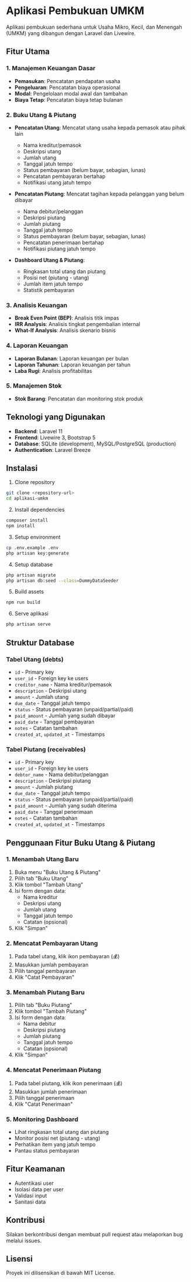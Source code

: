 # Aplikasi Pembukuan UMKM

Aplikasi pembukuan sederhana untuk Usaha Mikro, Kecil, dan Menengah (UMKM) yang dibangun dengan Laravel dan Livewire.

## Fitur Utama

### 1. Manajemen Keuangan Dasar
- **Pemasukan**: Pencatatan pendapatan usaha
- **Pengeluaran**: Pencatatan biaya operasional
- **Modal**: Pengelolaan modal awal dan tambahan
- **Biaya Tetap**: Pencatatan biaya tetap bulanan

### 2. Buku Utang & Piutang
- **Pencatatan Utang**: Mencatat utang usaha kepada pemasok atau pihak lain
  - Nama kreditur/pemasok
  - Deskripsi utang
  - Jumlah utang
  - Tanggal jatuh tempo
  - Status pembayaran (belum bayar, sebagian, lunas)
  - Pencatatan pembayaran bertahap
  - Notifikasi utang jatuh tempo

- **Pencatatan Piutang**: Mencatat tagihan kepada pelanggan yang belum dibayar
  - Nama debitur/pelanggan
  - Deskripsi piutang
  - Jumlah piutang
  - Tanggal jatuh tempo
  - Status pembayaran (belum bayar, sebagian, lunas)
  - Pencatatan penerimaan bertahap
  - Notifikasi piutang jatuh tempo

- **Dashboard Utang & Piutang**:
  - Ringkasan total utang dan piutang
  - Posisi net (piutang - utang)
  - Jumlah item jatuh tempo
  - Statistik pembayaran

### 3. Analisis Keuangan
- **Break Even Point (BEP)**: Analisis titik impas
- **IRR Analysis**: Analisis tingkat pengembalian internal
- **What-If Analysis**: Analisis skenario bisnis

### 4. Laporan Keuangan
- **Laporan Bulanan**: Laporan keuangan per bulan
- **Laporan Tahunan**: Laporan keuangan per tahun
- **Laba Rugi**: Analisis profitabilitas

### 5. Manajemen Stok
- **Stok Barang**: Pencatatan dan monitoring stok produk

## Teknologi yang Digunakan

- **Backend**: Laravel 11
- **Frontend**: Livewire 3, Bootstrap 5
- **Database**: SQLite (development), MySQL/PostgreSQL (production)
- **Authentication**: Laravel Breeze

## Instalasi

1. Clone repository
```bash
git clone <repository-url>
cd aplikasi-umkm
```

2. Install dependencies
```bash
composer install
npm install
```

3. Setup environment
```bash
cp .env.example .env
php artisan key:generate
```

4. Setup database
```bash
php artisan migrate
php artisan db:seed --class=DummyDataSeeder
```

5. Build assets
```bash
npm run build
```

6. Serve aplikasi
```bash
php artisan serve
```

## Struktur Database

### Tabel Utang (debts)
- `id` - Primary key
- `user_id` - Foreign key ke users
- `creditor_name` - Nama kreditur/pemasok
- `description` - Deskripsi utang
- `amount` - Jumlah utang
- `due_date` - Tanggal jatuh tempo
- `status` - Status pembayaran (unpaid/partial/paid)
- `paid_amount` - Jumlah yang sudah dibayar
- `paid_date` - Tanggal pembayaran
- `notes` - Catatan tambahan
- `created_at`, `updated_at` - Timestamps

### Tabel Piutang (receivables)
- `id` - Primary key
- `user_id` - Foreign key ke users
- `debtor_name` - Nama debitur/pelanggan
- `description` - Deskripsi piutang
- `amount` - Jumlah piutang
- `due_date` - Tanggal jatuh tempo
- `status` - Status pembayaran (unpaid/partial/paid)
- `paid_amount` - Jumlah yang sudah diterima
- `paid_date` - Tanggal penerimaan
- `notes` - Catatan tambahan
- `created_at`, `updated_at` - Timestamps

## Penggunaan Fitur Buku Utang & Piutang

### 1. Menambah Utang Baru
1. Buka menu "Buku Utang & Piutang"
2. Pilih tab "Buku Utang"
3. Klik tombol "Tambah Utang"
4. Isi form dengan data:
   - Nama kreditur
   - Deskripsi utang
   - Jumlah utang
   - Tanggal jatuh tempo
   - Catatan (opsional)
5. Klik "Simpan"

### 2. Mencatat Pembayaran Utang
1. Pada tabel utang, klik ikon pembayaran (💰)
2. Masukkan jumlah pembayaran
3. Pilih tanggal pembayaran
4. Klik "Catat Pembayaran"

### 3. Menambah Piutang Baru
1. Pilih tab "Buku Piutang"
2. Klik tombol "Tambah Piutang"
3. Isi form dengan data:
   - Nama debitur
   - Deskripsi piutang
   - Jumlah piutang
   - Tanggal jatuh tempo
   - Catatan (opsional)
4. Klik "Simpan"

### 4. Mencatat Penerimaan Piutang
1. Pada tabel piutang, klik ikon penerimaan (💰)
2. Masukkan jumlah penerimaan
3. Pilih tanggal penerimaan
4. Klik "Catat Penerimaan"

### 5. Monitoring Dashboard
- Lihat ringkasan total utang dan piutang
- Monitor posisi net (piutang - utang)
- Perhatikan item yang jatuh tempo
- Pantau status pembayaran

## Fitur Keamanan

- Autentikasi user
- Isolasi data per user
- Validasi input
- Sanitasi data

## Kontribusi

Silakan berkontribusi dengan membuat pull request atau melaporkan bug melalui issues.

## Lisensi

Proyek ini dilisensikan di bawah MIT License.